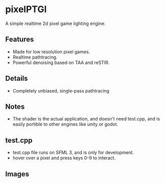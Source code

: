 # pixelPTGI
A simple realtime 2d pixel game lighting engine.

## Features
- Made for low resolution pixel games.
- Realtime pathtracing.
- Powerful denoising based on TAA and reSTIR.

## Details
- Completely unbiased, single-pass pathtracing

## Notes
- The shader is the actual application, and doesn't need test.cpp, and is easily portible to other engines like unity or godot.

## test.cpp
- test.cpp file runs on SFML 3, and is only for development.
- hover over a pixel and press keys 0-9 to interact.

## Images
